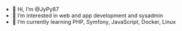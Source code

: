- 👋 Hi, I’m @JyPy87
- 👀 I’m interested in web and app development and sysadmin
- 🌱 I’m currently learning PHP, Symfony, JavaScript, Docker, Linux



